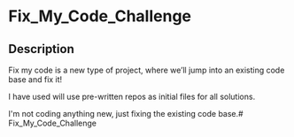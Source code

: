 # Fix_My_Code_Challenge

## Description

Fix my code is a new type of project, where we’ll jump into an existing code base and fix it!


I have used will use pre-written repos as initial files for all solutions.

I'm not coding anything new, just fixing the existing code base.# Fix_My_Code_Challenge
